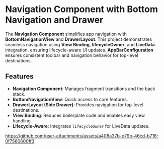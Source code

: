 # Navigation Component with Bottom Navigation and Drawer

The **Navigation Component** simplifies app navigation with **BottomNavigationView** and **DrawerLayout**. This project demonstrates seamless navigation using **View Binding**, **lifecycleOwner**, and **LiveData** integration, ensuring lifecycle-aware UI updates. **AppBarConfiguration** ensures consistent toolbar and navigation behavior for top-level destinations.

## Features

- **Navigation Component**: Manages fragment transitions and the back stack.
- **BottomNavigationView**: Quick access to core features.
- **DrawerLayout (Side Drawer)**: Provides navigation for top-level destinations.
- **View Binding**: Reduces boilerplate code and enables easy view handling.
- **Lifecycle-Aware**: Integrates `lifecycleOwner` for LiveData updates.

https://github.com/user-attachments/assets/a408a37b-e79b-46cd-b716-0f7560600ff3

